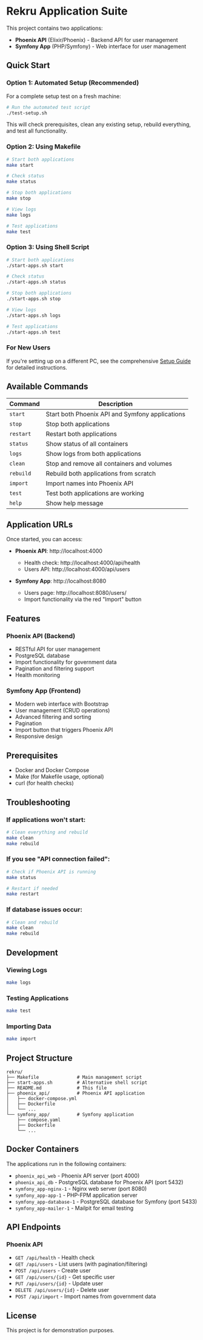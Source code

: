 # Rekru Application Suite

This project contains two applications:
- **Phoenix API** (Elixir/Phoenix) - Backend API for user management
- **Symfony App** (PHP/Symfony) - Web interface for user management

## Quick Start

### Option 1: Automated Setup (Recommended)

For a complete setup test on a fresh machine:

```bash
# Run the automated test script
./test-setup.sh
```

This will check prerequisites, clean any existing setup, rebuild everything, and test all functionality.

### Option 2: Using Makefile

```bash
# Start both applications
make start

# Check status
make status

# Stop both applications
make stop

# View logs
make logs

# Test applications
make test
```

### Option 3: Using Shell Script

```bash
# Start both applications
./start-apps.sh start

# Check status
./start-apps.sh status

# Stop both applications
./start-apps.sh stop

# View logs
./start-apps.sh logs

# Test applications
./start-apps.sh test
```

### For New Users

If you're setting up on a different PC, see the comprehensive [Setup Guide](SETUP_GUIDE.md) for detailed instructions.

## Available Commands

| Command | Description |
|---------|-------------|
| `start` | Start both Phoenix API and Symfony applications |
| `stop` | Stop both applications |
| `restart` | Restart both applications |
| `status` | Show status of all containers |
| `logs` | Show logs from both applications |
| `clean` | Stop and remove all containers and volumes |
| `rebuild` | Rebuild both applications from scratch |
| `import` | Import names into Phoenix API |
| `test` | Test both applications are working |
| `help` | Show help message |

## Application URLs

Once started, you can access:

- **Phoenix API**: http://localhost:4000
  - Health check: http://localhost:4000/api/health
  - Users API: http://localhost:4000/api/users

- **Symfony App**: http://localhost:8080
  - Users page: http://localhost:8080/users/
  - Import functionality via the red "Import" button

## Features

### Phoenix API (Backend)
- RESTful API for user management
- PostgreSQL database
- Import functionality for government data
- Pagination and filtering support
- Health monitoring

### Symfony App (Frontend)
- Modern web interface with Bootstrap
- User management (CRUD operations)
- Advanced filtering and sorting
- Pagination
- Import button that triggers Phoenix API
- Responsive design

## Prerequisites

- Docker and Docker Compose
- Make (for Makefile usage, optional)
- curl (for health checks)

## Troubleshooting

### If applications won't start:
```bash
# Clean everything and rebuild
make clean
make rebuild
```

### If you see "API connection failed":
```bash
# Check if Phoenix API is running
make status

# Restart if needed
make restart
```

### If database issues occur:
```bash
# Clean and rebuild
make clean
make rebuild
```

## Development

### Viewing Logs
```bash
make logs
```

### Testing Applications
```bash
make test
```

### Importing Data
```bash
make import
```

## Project Structure

```
rekru/
├── Makefile              # Main management script
├── start-apps.sh         # Alternative shell script
├── README.md             # This file
├── phoenix_api/          # Phoenix API application
│   ├── docker-compose.yml
│   ├── Dockerfile
│   └── ...
└── symfony_app/          # Symfony application
    ├── compose.yaml
    ├── Dockerfile
    └── ...
```

## Docker Containers

The applications run in the following containers:

- `phoenix_api_web` - Phoenix API server (port 4000)
- `phoenix_api_db` - PostgreSQL database for Phoenix API (port 5432)
- `symfony_app-nginx-1` - Nginx web server (port 8080)
- `symfony_app-app-1` - PHP-FPM application server
- `symfony_app-database-1` - PostgreSQL database for Symfony (port 5433)
- `symfony_app-mailer-1` - Mailpit for email testing

## API Endpoints

### Phoenix API
- `GET /api/health` - Health check
- `GET /api/users` - List users (with pagination/filtering)
- `POST /api/users` - Create user
- `GET /api/users/{id}` - Get specific user
- `PUT /api/users/{id}` - Update user
- `DELETE /api/users/{id}` - Delete user
- `POST /api/import` - Import names from government data

## License

This project is for demonstration purposes.
